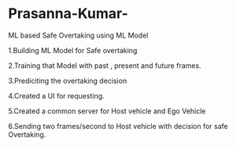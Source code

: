 # Prasanna-Kumar- 
ML based Safe Overtaking using ML Model

1.Building ML Model for Safe overtaking  

2.Training that Model with past , present and future frames.

3.Prediciting the overtaking decision

4.Created a UI for requesting.

5.Created a common server for Host vehicle and Ego Vehicle

6.Sending two frames/second to Host vehicle with decision for safe Overtaking.
